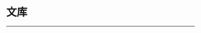 
  # 文库
  ---

  <Common-LinkList :linkList='{"name":"文库","item":[{"link":"https://wenku.baidu.com","icon":"https://wenku.baidu.com/favicon.ico","text":"百度文库"},{"link":"https://www.423down.com/708.html","icon":"http://img.ilxdh.com/navig/2020-03-03/1583228156_9883.ico?auth_key=1589426512-de3ddbc67a761f0e18bdfab84cec82dd79a8593e-0-9f5254955dc992057adbcaae2337179e","text":"冰点文库"},{"link":"https://www.docin.com","icon":"https://www.docin.com/favicon.ico","text":"豆丁网"},{"link":"https://www.doc88.com","icon":"https://www.doc88.com/favicon.ico","text":"道客巴巴"},{"link":"https://doc.mbalib.com","icon":"https://doc.mbalib.com/favicon.ico","text":"MBA智库文档"},{"link":"https://www.diyifanwen.com","icon":"https://www.diyifanwen.com/favicon.ico","text":"第一范文网"},{"link":"https://www.examcoo.com/index/ku","icon":"https://www.examcoo.com/favicon.ico","text":"考试酷"},{"link":"http://www.360doc.com/","icon":"http://www.360doc.com/favicon.ico","text":"360doc个人图书馆"},{"link":"http://wenshu.court.gov.cn","icon":"http://img.ilxdh.com/navig/2019-12-25/1577253229_4949.ico?auth_key=1589426512-19a362f8bc73b82052dbd5d984b8140e1a94ecf5-0-6c055e3b5ad935ddcbf3e7510ade0e80","text":"中国裁判文书网"},{"link":"https://www.cnki.net","icon":"https://www.cnki.net/favicon.ico","text":"中国知网"},{"link":"http://ishare.iask.sina.com.cn","icon":"http://ishare.iask.sina.com.cn/favicon.ico","text":"爱问共享资料"},{"link":"http://wenku.it168.com","icon":"http://wenku.it168.com/favicon.ico","text":"IT168文库"}]}'/>
  